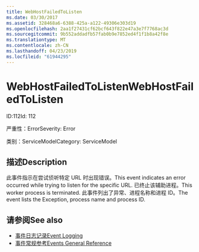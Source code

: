 ```yaml
---
title: WebHostFailedToListen
ms.date: 03/30/2017
ms.assetid: 328468a6-6388-425a-a122-49306e303d19
ms.openlocfilehash: 2aa1f27431cf62bcf643f822e47a3e7f7768ac3d
ms.sourcegitcommit: 9b552addadfb57fab0b9e7852ed4f1f1b8a42f8e
ms.translationtype: MT
ms.contentlocale: zh-CN
ms.lasthandoff: 04/23/2019
ms.locfileid: "61944295"
---
```

# <a name="webhostfailedtolisten"></a><span data-ttu-id="7c38c-102">WebHostFailedToListen</span><span class="sxs-lookup"><span data-stu-id="7c38c-102">WebHostFailedToListen</span></span>
<span data-ttu-id="7c38c-103">ID:112</span><span class="sxs-lookup"><span data-stu-id="7c38c-103">Id: 112</span></span>  
  
 <span data-ttu-id="7c38c-104">严重性：Error</span><span class="sxs-lookup"><span data-stu-id="7c38c-104">Severity: Error</span></span>  
  
 <span data-ttu-id="7c38c-105">类别：ServiceModel</span><span class="sxs-lookup"><span data-stu-id="7c38c-105">Category: ServiceModel</span></span>  
  
## <a name="description"></a><span data-ttu-id="7c38c-106">描述</span><span class="sxs-lookup"><span data-stu-id="7c38c-106">Description</span></span>  
 <span data-ttu-id="7c38c-107">此事件指示在尝试侦听特定 URL 时出现错误。</span><span class="sxs-lookup"><span data-stu-id="7c38c-107">This event indicates an error occurred while trying to listen for the specific URL.</span></span> <span data-ttu-id="7c38c-108">已终止该辅助进程。</span><span class="sxs-lookup"><span data-stu-id="7c38c-108">This worker process is terminated.</span></span> <span data-ttu-id="7c38c-109">此事件列出了异常、进程名称和进程 ID。</span><span class="sxs-lookup"><span data-stu-id="7c38c-109">The event lists the Exception, process name and process ID.</span></span>  
  
## <a name="see-also"></a><span data-ttu-id="7c38c-110">请参阅</span><span class="sxs-lookup"><span data-stu-id="7c38c-110">See also</span></span>

- [<span data-ttu-id="7c38c-111">事件日志记录</span><span class="sxs-lookup"><span data-stu-id="7c38c-111">Event Logging</span></span>](../../../../../docs/framework/wcf/diagnostics/event-logging/index.md)
- [<span data-ttu-id="7c38c-112">事件常规参考</span><span class="sxs-lookup"><span data-stu-id="7c38c-112">Events General Reference</span></span>](../../../../../docs/framework/wcf/diagnostics/event-logging/events-general-reference.md)
